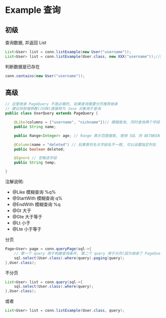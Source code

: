 # Example 查询

## 初级

查询数据, 并返回 List

```java
List<User> list = conn.listExample(new User("username"));
List<User> list = conn.listExample(User.class, new XXX("username"));//XXX 为任意对象, 只要确保属性名存在查询的表中

```

判断数据是已存在

```java
conn.contains(new User("username")); 
```

## 高级

```java
// 这里继承 PageQuery 不是必需的, 如果查询需要分页推荐继承 
// 建议将前端参数(JSON)直接转为 Java 对象用于查询
public class UserQuery extends PageQuery {

    @Like(columns = {"username", "nickname"})// 模糊查询, 同时查询两个字段
    public String name;

    public Range<Integer> age; // Range 表示范围搜索, 使用 SQL 的 BETWEEN 关键字, 如果其一为 null, 则自动转换为 >= 或 <= 

    @Column(name = "deleted") // 如果表列名与字段名不一致, 可以设置指定列名
    public boolean deleted;

    @Ignore // 忽略该字段
    public String temp;

}
```

注解说明: 

- @Like 模糊查询 %q%
- @StartWith 模糊查询 q%
- @EndWith 模糊查询 %q
- @Gt 大于
- @Gte 大于等于
- @Lt 小于
- @Lte 小于等于

分页

```java
Page<User> page = conn.queryPage(sql->{
    // 第一个 query 用于构建查询条件, 第二个 query 用于分页(因为继承了 PageQuery, 如果没有继承则分别传递 offset 和 limit)
    sql.select(User.class).where(query).paging(query);
},User.class);
```

不分页

```java
List<User> list = conn.query(sql->{
    sql.select(User.class).where(query);
},User.class);
```

或者

```java
List<User> list = conn.listExample(User.class, query);
```